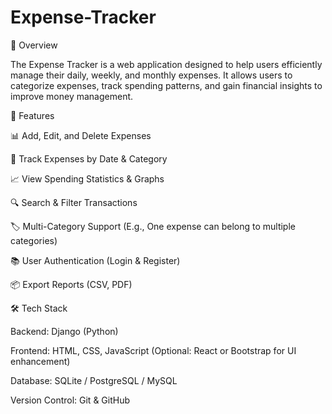 # Expense-Tracker
📌 Overview

The Expense Tracker is a web application designed to help users efficiently manage their daily, weekly, and monthly expenses. It allows users to categorize expenses, track spending patterns, and gain financial insights to improve money management.

🚀 Features

📊 Add, Edit, and Delete Expenses

📅 Track Expenses by Date & Category

📈 View Spending Statistics & Graphs

🔍 Search & Filter Transactions

🏷️ Multi-Category Support (E.g., One expense can belong to multiple categories)

📚 User Authentication (Login & Register)

📦 Export Reports (CSV, PDF)

🛠️ Tech Stack

Backend: Django (Python)

Frontend: HTML, CSS, JavaScript (Optional: React or Bootstrap for UI enhancement)

Database: SQLite / PostgreSQL / MySQL

Version Control: Git & GitHub

